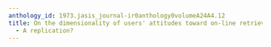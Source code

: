 ```yaml
---
anthology_id: 1973.jasis_journal-ir0anthology0volumeA24A4.12
title: On the dimensionality of users' attitudes toward on-line retrieval systems
  - A replication?
---
```


